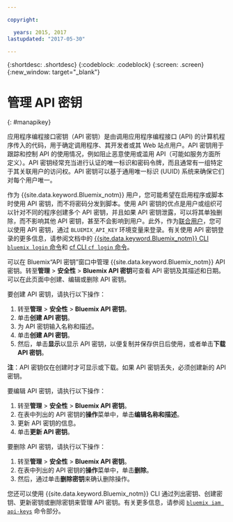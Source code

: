 ```yaml
---

copyright:

  years: 2015, 2017
lastupdated: "2017-05-30"

---
```


{:shortdesc: .shortdesc}
{:codeblock: .codeblock}
{:screen: .screen}
{:new_window: target="_blank"}

# 管理 API 密钥
{: #manapikey}

应用程序编程接口密钥（API 密钥）是由调用应用程序编程接口 (API) 的计算机程序传入的代码，用于确定调用程序、其开发者或其 Web 站点用户。API 密钥用于跟踪和控制 API 的使用情况，例如阻止恶意使用或滥用 API（可能如服务方面所定义）。API 密钥经常充当进行认证的唯一标识和密码令牌，而且通常有一组特定于其关联用户的访问权。API 密钥可以基于通用唯一标识 (UUID) 系统来确保它们对每个用户唯一。

作为 {{site.data.keyword.Bluemix_notm}} 用户，您可能希望在启用程序或脚本时使用 API 密钥，而不将密码分发到脚本。使用 API 密钥的优点是用户或组织可以针对不同的程序创建多个 API 密钥，并且如果 API 密钥泄露，可以将其单独删除，而不影响其他 API 密钥，甚至不会影响到用户。此外，作为[联合用户](/docs/admin/adminpublic.html#federatedid)，您可以使用 API 密钥，通过 `BLUEMIX_API_KEY` 环境变量来登录。有关使用 API 密钥登录的更多信息，请参阅文档中的 [{{site.data.keyword.Bluemix_notm}} CLI `bluemix login` 命令](/docs/cli/reference/bluemix_cli/bx_cli.html#bluemix_login)和 [cf CLI `cf login` 命令](/docs/cli/reference/cfcommands/index.html#cf_login)。

可以在 Bluemix“API 密钥”窗口中管理 {{site.data.keyword.Bluemix_notm}} API 密钥。转至**管理** &gt; **安全性** &gt; **Bluemix API 密钥**可查看 API 密钥及其描述和日期。可以在此页面中创建、编辑或删除 API 密钥。

要创建 API 密钥，请执行以下操作：

1. 转至**管理** &gt; **安全性** &gt; **Bluemix API 密钥**。
2. 单击**创建 API 密钥**。
3. 为 API 密钥输入名称和描述。
4. 单击**创建 API 密钥**。
5. 然后，单击**显示**以显示 API 密钥，以便复制并保存供日后使用，或者单击**下载 API 密钥**。

**注**：API 密钥仅在创建时才可显示或下载。如果 API 密钥丢失，必须创建新的 API 密钥。

要编辑 API 密钥，请执行以下操作：

1. 转至**管理** &gt; **安全性** &gt; **Bluemix API 密钥**。
2. 在表中列出的 API 密钥的**操作**菜单中，单击**编辑名称和描述**。 
3. 更新 API 密钥的信息。
4. 单击**更新 API 密钥**。

要删除 API 密钥，请执行以下操作： 

1. 转至**管理** &gt; **安全性** &gt; **Bluemix API 密钥**。
2. 在表中列出的 API 密钥的**操作**菜单中，单击**删除**。
3. 然后，通过单击**删除密钥**来确认删除操作。

您还可以使用 {{site.data.keyword.Bluemix_notm}} CLI 通过列出密钥、创建密钥、更新密钥或删除密钥来管理 API 密钥。有关更多信息，请参阅 [`bluemix iam api-keys`](/docs/cli/reference/bluemix_cli/bx_cli.html#bluemix_iam) 命令部分。
